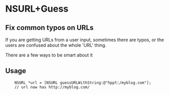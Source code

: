 # NSURL+Guess
## Fix common typos on URLs

If you are getting URLs from a user input, sometimes there are typos, or the users are confused about the whole 'URL' thing.

There are a few ways to be smart about it

## Usage

````objc
    NSURL *url = [NSURL guessURLWithString:@"hppt:/myblog.com"];
    // url now has http://myblog.com/
````

